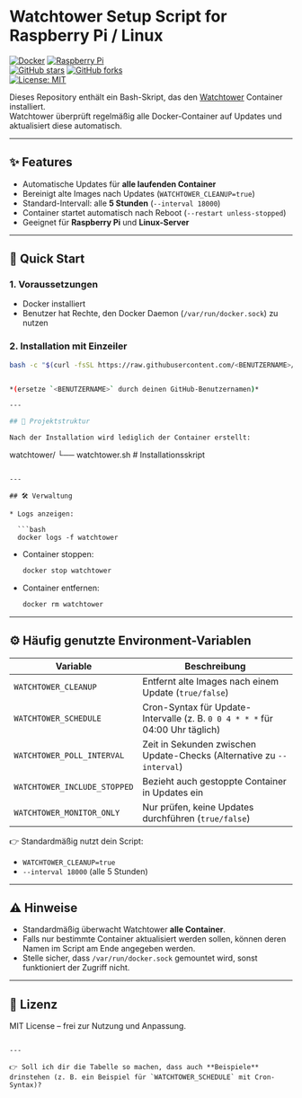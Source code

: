 # Watchtower Setup Script for Raspberry Pi / Linux

[![Docker](https://img.shields.io/badge/Docker-✔-2496ED?logo=docker&logoColor=white)](https://www.docker.com/) 
[![Raspberry Pi](https://img.shields.io/badge/Raspberry%20Pi-Supported-C51A4A?logo=raspberrypi&logoColor=white)](https://www.raspberrypi.com/)  
[![GitHub stars](https://img.shields.io/github/stars/<BENUTZERNAME>/watchtower-setup?style=social)](https://github.com/<BENUTZERNAME>/watchtower-setup/stargazers) 
[![GitHub forks](https://img.shields.io/github/forks/<BENUTZERNAME>/watchtower-setup?style=social)](https://github.com/<BENUTZERNAME>/watchtower-setup/network/members)  
[![License: MIT](https://img.shields.io/badge/License-MIT-yellow.svg)](LICENSE)

Dieses Repository enthält ein Bash-Skript, das den [Watchtower](https://containrrr.dev/watchtower/) Container installiert.  
Watchtower überprüft regelmäßig alle Docker-Container auf Updates und aktualisiert diese automatisch.  

---

## ✨ Features

- Automatische Updates für **alle laufenden Container**  
- Bereinigt alte Images nach Updates (`WATCHTOWER_CLEANUP=true`)  
- Standard-Intervall: alle **5 Stunden** (`--interval 18000`)  
- Container startet automatisch nach Reboot (`--restart unless-stopped`)  
- Geeignet für **Raspberry Pi** und **Linux-Server**  

---

## 🚀 Quick Start

### 1. Voraussetzungen

- Docker installiert  
- Benutzer hat Rechte, den Docker Daemon (`/var/run/docker.sock`) zu nutzen  

### 2. Installation mit Einzeiler

```bash
bash -c "$(curl -fsSL https://raw.githubusercontent.com/<BENUTZERNAME>/scripte/main/watchtower/watchtower.sh)"


*(ersetze `<BENUTZERNAME>` durch deinen GitHub-Benutzernamen)*

---

## 📂 Projektstruktur

Nach der Installation wird lediglich der Container erstellt:

```
watchtower/
└── watchtower.sh      # Installationsskript
```

---

## 🛠️ Verwaltung

* Logs anzeigen:

  ```bash
  docker logs -f watchtower
  ```

* Container stoppen:

  ```bash
  docker stop watchtower
  ```

* Container entfernen:

  ```bash
  docker rm watchtower
  ```

---

## ⚙️ Häufig genutzte Environment-Variablen

| Variable                     | Beschreibung                                                                  |
| ---------------------------- | ----------------------------------------------------------------------------- |
| `WATCHTOWER_CLEANUP`         | Entfernt alte Images nach einem Update (`true/false`)                         |
| `WATCHTOWER_SCHEDULE`        | Cron-Syntax für Update-Intervalle (z. B. `0 0 4 * * *` für 04:00 Uhr täglich) |
| `WATCHTOWER_POLL_INTERVAL`   | Zeit in Sekunden zwischen Update-Checks (Alternative zu `--interval`)         |
| `WATCHTOWER_INCLUDE_STOPPED` | Bezieht auch gestoppte Container in Updates ein                               |
| `WATCHTOWER_MONITOR_ONLY`    | Nur prüfen, keine Updates durchführen (`true/false`)                          |

👉 Standardmäßig nutzt dein Script:

* `WATCHTOWER_CLEANUP=true`
* `--interval 18000` (alle 5 Stunden)

---

## ⚠️ Hinweise

* Standardmäßig überwacht Watchtower **alle Container**.
* Falls nur bestimmte Container aktualisiert werden sollen, können deren Namen im Script am Ende angegeben werden.
* Stelle sicher, dass `/var/run/docker.sock` gemountet wird, sonst funktioniert der Zugriff nicht.

---

## 📜 Lizenz

MIT License – frei zur Nutzung und Anpassung.

```

---

👉 Soll ich dir die Tabelle so machen, dass auch **Beispiele** drinstehen (z. B. ein Beispiel für `WATCHTOWER_SCHEDULE` mit Cron-Syntax)?
```
